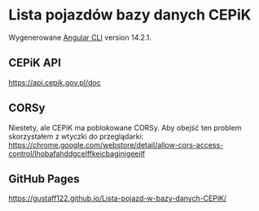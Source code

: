 # Lista pojazdów bazy danych CEPiK

Wygenerowane [Angular CLI](https://github.com/angular/angular-cli) version 14.2.1.

## CEPiK API

https://api.cepik.gov.pl/doc

## CORSy

Niestety, ale CEPiK ma poblokowane CORSy. Aby obejść ten problem skorzystałem z wtyczki do przeglądarki: https://chrome.google.com/webstore/detail/allow-cors-access-control/lhobafahddgcelffkeicbaginigeejlf

## GitHub Pages

https://gustaff122.github.io/Lista-pojazd-w-bazy-danych-CEPiK/
